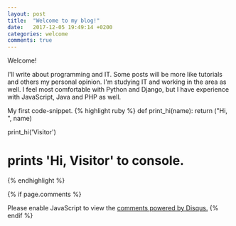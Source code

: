 ```yaml
---
layout: post
title:  "Welcome to my blog!"
date:   2017-12-05 19:49:14 +0200
categories: welcome
comments: true
---
```

Welcome!

I'll write about programming and IT. Some posts will be more like tutorials and others my personal opinion.
I'm studying IT and working in the area as well. I feel most comfortable with Python and Django, but I have experience with JavaScript, Java and PHP as well.

My first code-snippet.
{% highlight ruby %}
def print_hi(name):
  return ("Hi, ", name)

print_hi('Visitor')
# prints 'Hi, Visitor' to console.
{% endhighlight %}

{% if page.comments %}
 <div id="disqus_thread"></div>
 <script>

 /**
 *  RECOMMENDED CONFIGURATION VARIABLES: EDIT AND UNCOMMENT THE SECTION BELOW TO INSERT DYNAMIC VALUES FROM YOUR PLATFORM OR CMS.
 *  LEARN WHY DEFINING THESE VARIABLES IS IMPORTANT: https://disqus.com/admin/universalcode/#configuration-variables*/
 /*
 var disqus_config = function () {
 this.page.url = PAGE_URL;  // Replace PAGE_URL with your page's canonical URL variable
 this.page.identifier = PAGE_IDENTIFIER; // Replace PAGE_IDENTIFIER with your page's unique identifier variable
 };
 */
 (function() { // DON'T EDIT BELOW THIS LINE
 var d = document, s = d.createElement('script');
 s.src = 'https://varjekass-com-blog.disqus.com/embed.js';
 s.setAttribute('data-timestamp', +new Date());
 (d.head || d.body).appendChild(s);
 })();
 </script>
 <noscript>Please enable JavaScript to view the <a href="https://disqus.com/?ref_noscript">comments powered by Disqus.</a></noscript>
{% endif %}